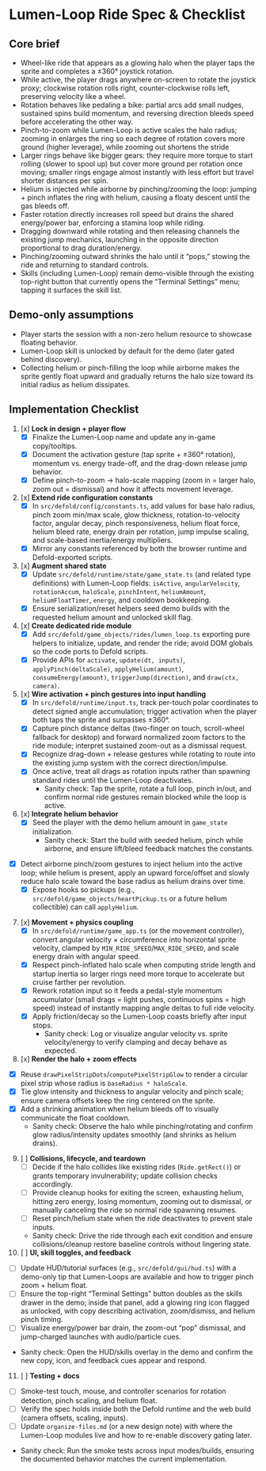 # Lumen-Loop Ride Spec & Checklist

## Core brief

- Wheel-like ride that appears as a glowing halo when the player taps the sprite and completes a ±360° joystick rotation.
- While active, the player drags anywhere on-screen to rotate the joystick proxy; clockwise rotation rolls right, counter-clockwise rolls left, preserving velocity like a wheel.
- Rotation behaves like pedaling a bike: partial arcs add small nudges, sustained spins build momentum, and reversing direction bleeds speed before accelerating the other way.
- Pinch-to-zoom while Lumen-Loop is active scales the halo radius; zooming in enlarges the ring so each degree of rotation covers more ground (higher leverage), while zooming out shortens the stride
- Larger rings behave like bigger gears: they require more torque to start rolling (slower to spool up) but cover more ground per rotation once moving; smaller rings engage almost instantly with less effort but travel shorter distances per spin.
- Helium is injected while airborne by pinching/zooming the loop: jumping + pinch inflates the ring with helium, causing a floaty descent until the gas bleeds off.
- Faster rotation directly increases roll speed but drains the shared energy/power bar, enforcing a stamina loop while riding.
- Dragging downward while rotating and then releasing channels the existing jump mechanics, launching in the opposite direction proportional to drag duration/energy.
- Pinching/zooming outward shrinks the halo until it “pops,” stowing the ride and returning to standard controls.
- Skills (including Lumen-Loop) remain demo-visible through the existing top-right button that currently opens the “Terminal Settings” menu; tapping it surfaces the skill list.

## Demo-only assumptions

- Player starts the session with a non-zero helium resource to showcase floating behavior.
- Lumen-Loop skill is unlocked by default for the demo (later gated behind discovery).
- Collecting helium or pinch-filling the loop while airborne makes the sprite gently float upward and gradually returns the halo size toward its initial radius as helium dissipates.

## Implementation Checklist

1. [x] **Lock in design + player flow**
   - [x] Finalize the Lumen-Loop name and update any in-game copy/tooltips.
   - [x] Document the activation gesture (tap sprite + ±360° rotation), momentum vs. energy trade-off, and the drag-down release jump behavior.
   - [x] Define pinch-to-zoom → halo-scale mapping (zoom in = larger halo, zoom out = dismissal) and how it affects movement leverage.
2. [x] **Extend ride configuration constants**
   - [x] In `src/defold/config/constants.ts`, add values for base halo radius, pinch zoom min/max scale, glow thickness, rotation-to-velocity factor, angular decay, pinch responsiveness, helium float force, helium bleed rate, energy drain per rotation, jump impulse scaling, and scale-based inertia/energy multipliers.
   - [x] Mirror any constants referenced by both the browser runtime and Defold-exported scripts.
3. [x] **Augment shared state**
   - [x] Update `src/defold/runtime/state/game_state.ts` (and related type definitions) with Lumen-Loop fields: `isActive`, `angularVelocity`, `rotationAccum`, `haloScale`, `pinchIntent`, `heliumAmount`, `heliumFloatTimer`, `energy`, and cooldown bookkeeping.
   - [x] Ensure serialization/reset helpers seed demo builds with the requested helium amount and unlocked skill flag.
4. [x] **Create dedicated ride module**
   - [x] Add `src/defold/game_objects/rides/lumen_loop.ts` exporting pure helpers to initialize, update, and render the ride; avoid DOM globals so the code ports to Defold scripts.
   - [x] Provide APIs for `activate`, `update(dt, inputs)`, `applyPinch(deltaScale)`, `applyHelium(amount)`, `consumeEnergy(amount)`, `triggerJump(direction)`, and `draw(ctx, camera)`.
5. [x] **Wire activation + pinch gestures into input handling**
   - [x] In `src/defold/runtime/input.ts`, track per-touch polar coordinates to detect signed angle accumulation; trigger activation when the player both taps the sprite and surpasses ±360°.
   - [x] Capture pinch distance deltas (two-finger on touch, scroll-wheel fallback for desktop) and forward normalized zoom factors to the ride module; interpret sustained zoom-out as a dismissal request.
   - [x] Recognize drag-down + release gestures while rotating to route into the existing jump system with the correct direction/impulse.
   - [x] Once active, treat all drags as rotation inputs rather than spawning standard rides until the Lumen-Loop deactivates.
     - Sanity check: Tap the sprite, rotate a full loop, pinch in/out, and confirm normal ride gestures remain blocked while the loop is active.
6. [x] **Integrate helium behavior**
   - [x] Seed the player with the demo helium amount in `game_state` initialization.
     - Sanity check: Start the build with seeded helium, pinch while airborne, and ensure lift/bleed feedback matches the constants.

- [x] Detect airborne pinch/zoom gestures to inject helium into the active loop; while helium is present, apply an upward force/offset and slowly reduce halo scale toward the base radius as helium drains over time.
  - [x] Expose hooks so pickups (e.g., `src/defold/game_objects/heartPickup.ts` or a future helium collectible) can call `applyHelium`.

7. [x] **Movement + physics coupling**
   - [x] In `src/defold/runtime/game_app.ts` (or the movement controller), convert angular velocity × circumference into horizontal sprite velocity, clamped by `MIN_RIDE_SPEED`/`MAX_RIDE_SPEED`, and scale energy drain with angular speed.
   - [x] Respect pinch-inflated halo scale when computing stride length and startup inertia so larger rings need more torque to accelerate but cruise farther per revolution.
   - [x] Rework rotation input so it feeds a pedal-style momentum accumulator (small drags = light pushes, continuous spins = high speed) instead of instantly mapping angle deltas to full ride velocity.
   - [x] Apply friction/decay so the Lumen-Loop coasts briefly after input stops.
     - Sanity check: Log or visualize angular velocity vs. sprite velocity/energy to verify clamping and decay behave as expected.
8. [x] **Render the halo + zoom effects**
  - [x] Reuse `drawPixelStripDots`/`computePixelStripGlow` to render a circular pixel strip whose radius is `baseRadius * haloScale`.
  - [x] Tie glow intensity and thickness to angular velocity and pinch scale; ensure camera offsets keep the ring centered on the sprite.
  - [x] Add a shrinking animation when helium bleeds off to visually communicate the float cooldown.
    - Sanity check: Observe the halo while pinching/rotating and confirm glow radius/intensity updates smoothly (and shrinks as helium drains).
9. [ ] **Collisions, lifecycle, and teardown**
   - [ ] Decide if the halo collides like existing rides (`Ride.getRect()`) or grants temporary invulnerability; update collision checks accordingly.
   - [ ] Provide cleanup hooks for exiting the screen, exhausting helium, hitting zero energy, losing momentum, zooming out to dismissal, or manually canceling the ride so normal ride spawning resumes.
   - [ ] Reset pinch/helium state when the ride deactivates to prevent stale inputs.
   - Sanity check: Drive the ride through each exit condition and ensure collisions/cleanup restore baseline controls without lingering state.
10. [ ] **UI, skill toggles, and feedback**

- [ ] Update HUD/tutorial surfaces (e.g., `src/defold/gui/hud.ts`) with a demo-only tip that Lumen-Loops are available and how to trigger pinch zoom + helium float.
- [ ] Ensure the top-right “Terminal Settings” button doubles as the skills drawer in the demo; inside that panel, add a glowing ring icon flagged as unlocked, with copy describing activation, zoom/dismiss, and helium pinch timing.
- [ ] Visualize energy/power bar drain, the zoom-out “pop” dismissal, and jump-charged launches with audio/particle cues.
- Sanity check: Open the HUD/skills overlay in the demo and confirm the new copy, icon, and feedback cues appear and respond.

11. [ ] **Testing + docs**

- [ ] Smoke-test touch, mouse, and controller scenarios for rotation detection, pinch scaling, and helium float.
- [ ] Verify the spec holds inside both the Defold runtime and the web build (camera offsets, scaling, inputs).
- [ ] Update `organize-files.md` (or a new design note) with where the Lumen-Loop modules live and how to re-enable discovery gating later.
- Sanity check: Run the smoke tests across input modes/builds, ensuring the documented behavior matches the current implementation.
